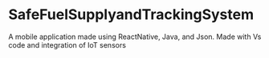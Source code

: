 # SafeFuelSupplyandTrackingSystem
A mobile application made using ReactNative, Java, and Json. Made with Vs code and integration of IoT sensors
